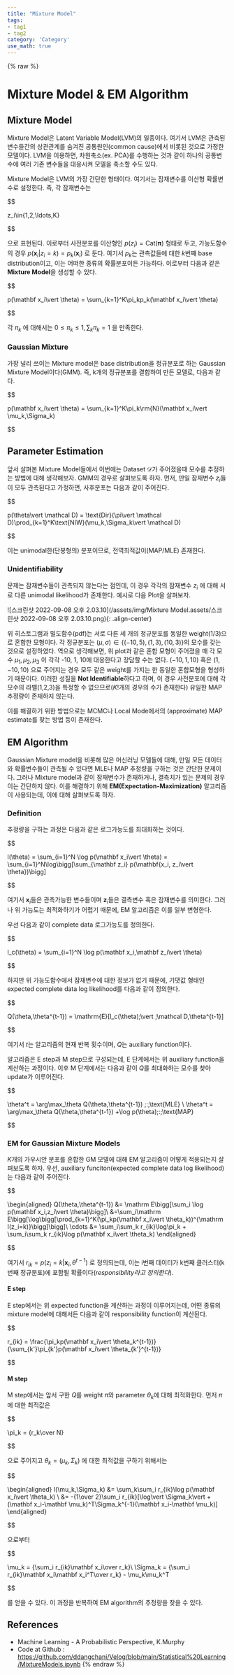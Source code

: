 ```yaml
---
title: "Mixture Model"
tags:
- tag1
- tag2
category: 'Category'
use_math: true
---
```

{% raw %}
# Mixture Model & EM Algorithm

## Mixture Model

Mixture Model은 Latent Variable Model(LVM)의 일종이다. 여기서 LVM은 관측된 변수들간의 상관관계를 숨겨진 공통원인(common cause)에서 비롯된 것으로 가정한 모델이다. LVM을 이용하면, 차원축소(ex. PCA)를 수행하는 것과 같이 하나의 공통변수에 여러 기존 변수들을 대응시켜 모델을 축소할 수도 있다.

Mixture Model은 LVM의 가장 간단한 형태이다. 여기서는 잠재변수를 이산형 확률변수로 설정한다. 즉, 각 잠재변수는

$$

z_i\in\{1,2,\ldots,K\}

$$

으로 표현된다. 이로부터 사전분포를 이산형인 $p(z_i)=\text{Cat}(\mathbf\pi)$ 형태로 두고, 가능도함수의 경우 $p(\mathbf x_i\vert z_i=k) = p_k(\mathbf x_i)$ 로 둔다. 여기서 $p_k$는 관측값들에 대한 $k$번째 base distribution이고, 이는 어떠한 종류의 확률분포이든 가능하다. 이로부터 다음과 같은 **Mixture Model**을 생성할 수 있다.

$$

p(\mathbf x_i\vert \theta) = \sum_{k=1}^K\pi_kp_k(\mathbf x_i\vert \theta)

$$

각 $\pi_k$ 에 대해서는 $0\leq\pi_k\leq 1, \sum_k\pi_k = 1$ 을 만족한다.

### Gaussian Mixture

가장 널리 쓰이는 Mixture model은 base distribution을 정규분포로 하는 Gaussian Mixture Model이다(GMM). 즉, k개의 정규분포를 결합하여 만든 모델로, 다음과 같다.

$$

p(\mathbf x_i\vert \theta) = \sum_{k=1}^K\pi_k\rm{N}(\mathbf x_i\vert \mu_k,\Sigma_k)

$$

## Parameter Estimation

앞서 살펴본 Mixture Model들에서 이번에는 Dataset $\mathcal D$가 주어졌을때 모수를 추정하는 방법에 대해 생각해보자. GMM의 경우로 살펴보도록 하자. 먼저, 만일 잠재변수 $z_i$들이 모두 관측된다고 가정하면, 사후분포는 다음과 같이 주어진다.

$$

p(\theta\vert \mathcal D) = \text{Dir}(\pi\vert \mathcal D)\prod_{k=1}^K\text{NIW}(\mu_k,\Sigma_k\vert \mathcal D)

$$

이는 unimodal한(단봉형의) 분포이므로, 전역최적값이(MAP/MLE) 존재한다. 

### Unidentifiability

문제는 잠재변수들이 관측되지 않는다는 점인데, 이 경우 각각의 잠재변수 $z_i$ 에 대해 서로 다른 unimodal likelihood가 존재한다. 예시로 다음 Plot을 살펴보자.

![스크린샷 2022-09-08 오후 2.03.10](/assets/img/Mixture Model.assets/스크린샷 2022-09-08 오후 2.03.10.png){: .align-center}

위 히스토그램과 밀도함수(pdf)는 서로 다른 세 개의 정규분포를 동일한 weight(1/3)으로 혼합한 모형이다. 각 정규분포는 $(\mu,\sigma)\in\{(-10,5),(1,3),(10,3)\}$의 모수를 갖는 것으로 설정하였다. 역으로 생각해보면, 위 plot과 같은 혼합 모형이 주어졌을 때 각 모수 $\mu_1,\mu_2,\mu_3$ 이 각각 -10, 1, 10에 대응한다고 장담할 수는 없다. $(-10, 1, 10)$ 혹은 $(1, -10, 10)$  으로 주어지는 경우 모두 같은 weight를 가지는 한 동일한 혼합모형을 형성하기 때문이다. 이러한 성질을 **Not Identifiable**하다고 하며, 이 경우 사전분포에 대해 각 모수의 라벨(1,2,3)을 특정할 수 없으므로($K!$개의 경우의 수가 존재한다) 유일한 MAP 추정량이 존재하지 않는다.

이를 해결하기 위한 방법으로는 MCMC나 Local Mode에서의 (approximate) MAP estimate를 찾는 방법 등이 존재한다.

## EM Algorithm

Gaussian Mixture model을 비롯해 많은 머신러닝 모델들에 대해, 만일 모든 데이터와 확률변수들이 관측될 수 있다면 MLE나 MAP 추정량을 구하는 것은 간단한 문제이다. 그러나 Mixture model과 같이 잠재변수가 존재하거나, 결측치가 있는 문제의 경우 이는 간단하지 않다. 이를 해결하기 위해 **EM(Expectation-Maximization)** 알고리즘이 사용되는데,  이에 대해 살펴보도록 하자.

### Definition

추정량을 구하는 과정은 다음과 같은 로그가능도를 최대화하는 것이다.

$$

l(\theta) = \sum_{i=1}^N \log p(\mathbf x_i\vert \theta) = \sum_{i=1}^N\log\bigg[\sum_{\mathbf z_i} p(\mathbf{x_i, z_i\vert \theta})\bigg]

$$

여기서 $\mathbf x_i$들은 관측가능한 변수들이며 $\mathbf z_i$들은 결측변수 혹은 잠재변수를 의미한다. 그러나 위 가능도는 최적화하기가 어렵기 때문에, EM 알고리즘은 이를 일부 변형한다. 

우선 다음과 같이  complete data 로그가능도를 정의한다.

$$

l_c(\theta) = \sum_{i=1}^N \log p(\mathbf x_i,\mathbf z_i\vert \theta)

$$

하지만 위 가능도함수에서 잠재변수에 대한 정보가 없기 때문에, 기댓값 형태인 expected complete data log likelihood를 다음과 같이 정의한다.

$$

Q(\theta,\theta^{t-1}) = \mathrm{E}[l_c(\theta)\;\vert \;\mathcal D,\theta^{t-1}]

$$

여기서 $t$는 알고리즘의 현재 반복 횟수이며, $Q$는 auxiliary function이다.

알고리즘은 E step과 M step으로 구성되는데, E 단계에서는 위 auxiliary function을 계산하는 과정이다. 이후 M 단계에서는 다음과 같이 $Q$를 최대화하는 모수를 찾아 update가 이루어진다.

$$

\theta^t = \arg\max_\theta Q(\theta,\theta^{t-1}) \;:\;\text{MLE} \\
\theta^t = \arg\max_\theta Q(\theta,\theta^{t-1}) +\log p(\theta)\;:\;\text{MAP}

$$

### EM for Gaussian Mixture Models

$K$개의 가우시안 분포를 혼합한 GM 모델에 대해 EM 알고리즘이 어떻게 적용되는지 살펴보도록 하자. 우선, auxiliary funciton(expected complete data log likelihood)는 다음과 같이 주어진다.

$$

\begin{aligned}
Q(\theta,\theta^{t-1}) 
&= \mathrm E\bigg[\sum_i \log p(\mathbf x_i,z_i\vert \theta)\bigg]\\
&=\sum_i\mathrm E\bigg[\log\bigg[\prod_{k=1}^K(\pi_kp(\mathbf x_i\vert \theta_k))^{\mathrm I(z_i=k)}\bigg]\bigg]\\
\cdots &= \sum_i\sum_k r_{ik}\log\pi_k + \sum_i\sum_k r_{ik}\log p(\mathbf x_i\vert \theta_k)
\end{aligned}

$$

여기서 $r_{ik} = p(z_i=k\vert \mathbf x_i,\theta^{t-1})$ 로 정의되는데, 이는 i번째 데이터가 k번째 클러스터(k번째 정규분포)에 포함될 확률이다(*responsibility라고 정의한다*).

#### E step

E step에서는 위 expected function을 계산하는 과정이 이루어지는데, 어떤 종류의 mixture model에 대해서든 다음과 같이 responsibility function이 계산된다.

$$

r_{ik} = \frac{\pi_kp(\mathbf x_i\vert \theta_k^{t-1})}{\sum_{k'}\pi_{k'}p(\mathbf x_i\vert \theta_{k'}^{t-1})}

$$

#### M step

M step에서는 앞서 구한 $Q$를 weight $\pi$와 parameter $\theta_k$에 대해 최적화한다. 먼저 $\pi$에 대한 최적값은

$$

\pi_k = {r_k\over N}

$$

으로 주어지고 $\theta_k=(\mu_k,\Sigma_k)$ 에 대한 최적값을 구하기 위해서는

$$

\begin{aligned}
l(\mu_k,\Sigma_k) &= \sum_k\sum_i r_{ik}\log p(\mathbf x_i\vert \theta_k) \\
&= -{1\over 2}\sum_i r_{ik}[\log\vert \Sigma_k\vert  + (\mathbf x_i-\mathbf \mu_k)^T\Sigma_k^{-1}(\mathbf x_i-\mathbf \mu_k)]
\end{aligned}

$$

으로부터

$$

\mu_k = {\sum_i r_{ik}\mathbf x_i\over r_k}\\
\Sigma_k = {\sum_i r_{ik}\mathbf x_i\mathbf x_i^T\over r_k} - \mu_k\mu_k^T

$$

를 얻을 수 있다. 이 과정을 반복하여 EM algorithm의 추정량을 찾을 수 있다.

## References

- Machine Learning - A Probabilistic Perspective, K.Murphy
- Code at Github : https://github.com/ddangchani/Velog/blob/main/Statistical%20Learning/MixtureModels.ipynb
{% endraw %}